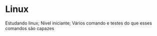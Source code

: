 # Linux
Estudando linux;
Nível iniciante;
Vários comando e testes do que esses comandos são capazes
